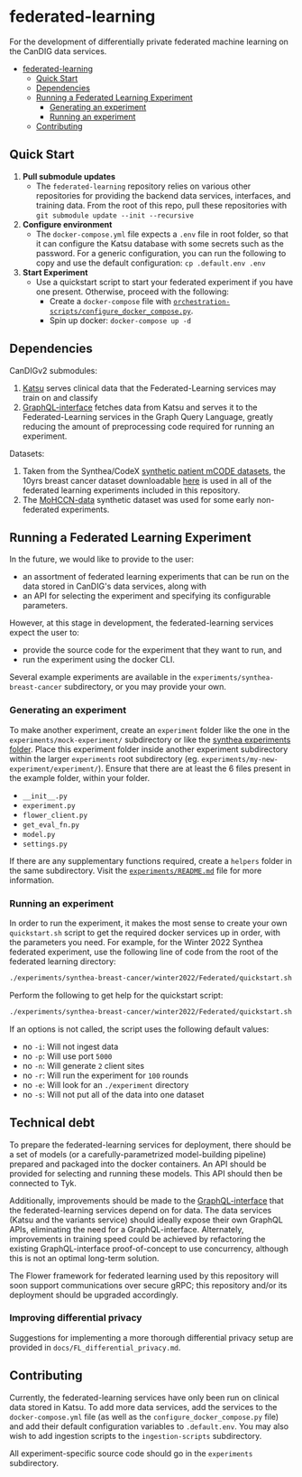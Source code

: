 # federated-learning
For the development of differentially private federated machine learning on the CanDIG data services.

<!-- @import "[TOC]" {cmd="toc" depthFrom=1 depthTo=6 orderedList=false} -->

<!-- code_chunk_output -->

- [federated-learning](#federated-learning)
  - [Quick Start](#quick-start)
  - [Dependencies](#dependencies)
  - [Running a Federated Learning Experiment](#running-a-federated-learning-experiment)
    - [Generating an experiment](#generating-an-experiment)
    - [Running an experiment](#running-an-experiment)
  - [Contributing](#contributing)

<!-- /code_chunk_output -->

## Quick Start

1. **Pull submodule updates**
    - The `federated-learning` repository relies on various other repositories for providing the backend data services, interfaces, and training data. From the root of this repo, pull these repositories with `git submodule update --init --recursive`
2. **Configure environment**
    - The `docker-compose.yml` file expects a `.env` file in root folder, so that it can configure the Katsu database with some secrets such as the password. For a generic configuration, you can run the following to copy and use the default configuration: `cp .default.env .env`
3. **Start Experiment**
    - Use a quickstart script to start your federated experiment if you have one present. Otherwise, proceed with the following:
        - Create a `docker-compose` file with [`orchestration-scripts/configure_docker_compose.py`](orchestration-scripts/configure_docker_compose.py).
        - Spin up docker: `docker-compose up -d`

## Dependencies

CanDIGv2 submodules:
1. [Katsu](https://github.com/CanDIG/katsu/) serves clinical data that the Federated-Learning services may train on and classify
2. [GraphQL-interface](https://github.com/CanDIG/GraphQL-interface) fetches data from Katsu and serves it to the Federated-Learning services in the Graph Query Language, greatly reducing the amount of preprocessing code required for running an experiment.

Datasets:
1. Taken from the Synthea/CodeX [synthetic patient mCODE datasets](https://confluence.hl7.org/display/COD/mCODE+Test+Data), the 10yrs breast cancer dataset downloadable [here](http://hdx.mitre.org/downloads/mcode/mcode1_0_10yrs.zip) is used in all of the federated learning experiments included in this repository.
2. The [MoHCCN-data](https://github.com/CanDIG/mohccn-data) synthetic dataset was used for some early non-federated experiments.

## Running a Federated Learning Experiment

In the future, we would like to provide to the user:
- an assortment of federated learning experiments that can be run on the data stored in CanDIG's data services, along with
- an API for selecting the experiment and specifying its configurable parameters.

However, at this stage in development, the federated-learning services expect the user to:
- provide the source code for the experiment that they want to run, and
- run the experiment using the docker CLI.

Several example experiments are available in the `experiments/synthea-breast-cancer` subdirectory, or you may provide your own.

### Generating an experiment

To make another experiment, create an `experiment` folder like the one in the `experiments/mock-experiment/` subdirectory or like the [synthea experiments folder](https://github.com/CanDIG/federated-learning/tree/DIG-807-Injected-Experiments/experiments/mock-experiment). Place this experiment folder inside another experiment subdirectory within the larger `experiments` root subdirectory (eg. `experiments/my-new-experiment/experiment/`). 
Ensure that there are at least the 6 files present in the example folder, within your folder.
- `__init__.py`
- `experiment.py`
- `flower_client.py`
- `get_eval_fn.py`
- `model.py`
- `settings.py`

If there are any supplementary functions required, create a `helpers` folder in the same subdirectory. Visit the [`experiments/README.md`](experiments/README.md) file for more information.

### Running an experiment

In order to run the experiment, it makes the most sense to create your own `quickstart.sh` script to get the required docker services up in order, with the parameters you need. For example, for the Winter 2022 Synthea federated experiment, use the following line of code from the root of the federated learning directory:

```bash
./experiments/synthea-breast-cancer/winter2022/Federated/quickstart.sh -i <INGEST-PATH> -p <PORT> -n <SITES> -r <ROUNDS> -e <PATH-TO-EXPERIMENTS-DIRECTORY>
```

Perform the following to get help for the quickstart script:

```bash
./experiments/synthea-breast-cancer/winter2022/Federated/quickstart.sh -h
```

If an options is not called, the script uses the following default values:
- no `-i`: Will not ingest data
- no `-p`: Will use port `5000`
- no `-n`: Will generate `2` client sites
- no `-r`: Will run the experiment for `100` rounds
- no `-e`: Will look for an `./experiment` directory
- no `-s`: Will not put all of the data into one dataset

## Technical debt

To prepare the federated-learning services for deployment, there should be a set of models (or a carefully-parametrized model-building pipeline) prepared and packaged into the docker containers. An API should be provided for selecting and running these models. This API should then be connected to Tyk.

Additionally, improvements should be made to the [GraphQL-interface](https://github.com/CanDIG/GraphQL-interface) that the federated-learning services depend on for data. The data services (Katsu and the variants service) should ideally expose their own GraphQL APIs, eliminating the need for a GraphQL-interface. Alternately, improvements in training speed could be achieved by refactoring the existing GraphQL-interface proof-of-concept to use concurrency, although this is not an optimal long-term solution.

The Flower framework for federated learning used by this repository will soon support communications over secure gRPC; this repository and/or its deployment should be upgraded accordingly.

### Improving differential privacy

Suggestions for implementing a more thorough differential privacy setup are provided in `docs/FL_differential_privacy.md`.

## Contributing

Currently, the federated-learning services have only been run on clinical data stored in Katsu. To add more data services, add the services to the `docker-compose.yml` file (as well as the `configure_docker_compose.py` file) and add their default configuration variables to `.default.env`. You may also wish to add ingestion scripts to the `ingestion-scripts` subdirectory.

All experiment-specific source code should go in the `experiments` subdirectory.
